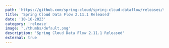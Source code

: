 ```yaml
---
path: 'https://github.com/spring-cloud/spring-cloud-dataflow/releases/tag/v2.11.1'
title: 'Spring Cloud Data Flow 2.11.1 Released'
date: '10-16-2023'
category: 'release'
image: './thumbs/default.png'
description: 'Spring Cloud Data Flow 2.11.1 Released'
external: true
---
```

